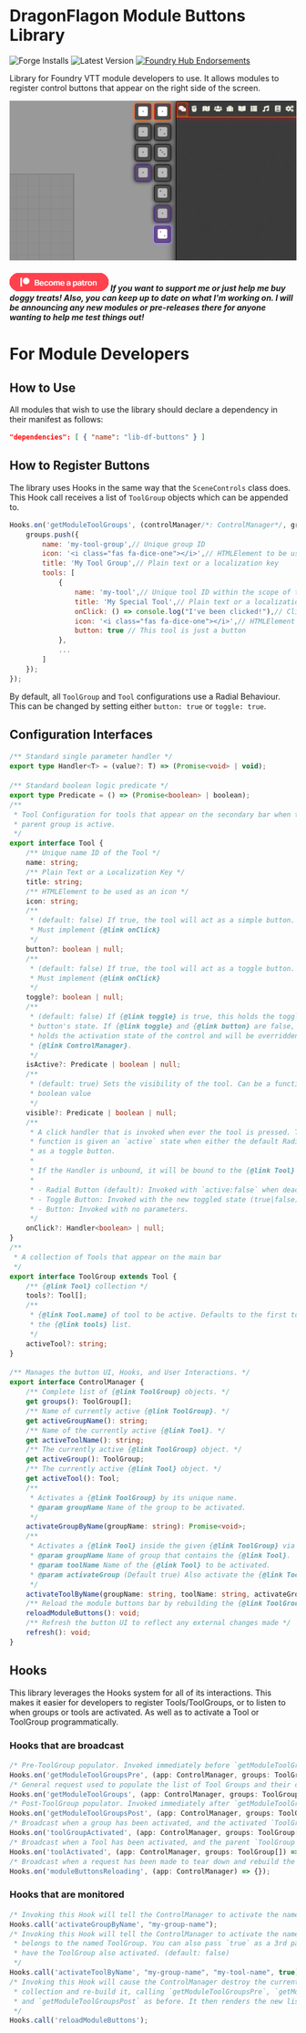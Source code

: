 # DragonFlagon Module Buttons Library

![Forge Installs](https://img.shields.io/badge/dynamic/json?color=red&label=Forge%20Installs&query=package.installs&suffix=%25&url=https%3A%2F%2Fforge-vtt.com%2Fapi%2Fbazaar%2Fpackage%2Flib-df-buttons) ![Latest Version](https://img.shields.io/badge/dynamic/json?label=Latest%20Release&prefix=v&query=package.versions%5B0%5D&url=https%3A%2F%2Fforge-vtt.com%2Fapi%2Fbazaar%2Fpackage%2Flib-df-buttons) [![Foundry Hub Endorsements](https://img.shields.io/endpoint?logoColor=white&url=https%3A%2F%2Fwww.foundryvtt-hub.com%2Fwp-json%2Fhubapi%2Fv1%2Fpackage%2Flib-df-buttons%2Fshield%2Fendorsements)](https://www.foundryvtt-hub.com/package/lib-df-buttons/)

Library for Foundry VTT module developers to use. It allows modules to register control buttons that appear on the right side of the screen.

![image-20211107113847436](../.assets/lib-df-buttons.png)

##### [![become a patron](../.assets/patreon-image.png)](https://www.patreon.com/bePatron?u=46113583) If you want to support me or just help me buy doggy treats! Also, you can keep up to date on what I'm working on. I will be announcing any new modules or pre-releases there for anyone wanting to help me test things out!

# For Module Developers

## How to Use

All modules that wish to use the library should declare a dependency in their manifest as follows:

```json
"dependencies": [ { "name": "lib-df-buttons" } ]
```

## How to Register Buttons

The library uses Hooks in the same way that the `SceneControls` class does. This Hook call receives a list of `ToolGroup` objects which can be appended to.

```JavaScript
Hooks.on('getModuleToolGroups', (controlManager/*: ControlManager*/, groups /*: ToolGroup[]*/) => {
	groups.push({
		name: 'my-tool-group',// Unique group ID
		icon: '<i class="fas fa-dice-one"></i>',// HTMLElement to be used as an Icon
		title: 'My Tool Group',// Plain text or a localization key
		tools: [
			{
                name: 'my-tool',// Unique tool ID within the scope of the parent Group
            	title: 'My Special Tool',// Plain text or a localization key
                onClick: () => console.log("I've been clicked!"),// Click handler
                icon: '<i class="fas fa-dice-one"></i>',// HTMLElement to be used as an Icon
                button: true // This tool is just a button
            },
			...
		]
	});
});
```

By default, all `ToolGroup` and `Tool` configurations use a Radial Behaviour. This can be changed by setting either `button: true` or `toggle: true`.

## Configuration Interfaces

```TypeScript
/** Standard single parameter handler */
export type Handler<T> = (value?: T) => (Promise<void> | void);

/** Standard boolean logic predicate */
export type Predicate = () => (Promise<boolean> | boolean);
/**
 * Tool Configuration for tools that appear on the secondary bar when their
 * parent group is active.
 */
export interface Tool {
	/** Unique name ID of the Tool */
	name: string;
	/** Plain Text or a Localization Key */
	title: string;
	/** HTMLElement to be used as an icon */
	icon: string;
	/**
	 * (default: false) If true, the tool will act as a simple button.
	 * Must implement {@link onClick}
	 */
	button?: boolean | null;
	/**
	 * (default: false) If true, the tool will act as a toggle button.
	 * Must implement {@link onClick}
	 */
	toggle?: boolean | null;
	/**
	 * (default: false) If {@link toggle} is true, this holds the toggle
	 * button's state. If {@link toggle} and {@link button} are false, this
	 * holds the activation state of the control and will be overridden by the
	 * {@link ControlManager}.
	 */
	isActive?: Predicate | boolean | null;
	/**
	 * (default: true) Sets the visibility of the tool. Can be a function or a
	 * boolean value
	 */
	visible?: Predicate | boolean | null;
	/**
	 * A click handler that is invoked when ever the tool is pressed. This
	 * function is given an `active` state when either the default Radial or set
	 * as a toggle button.
	 * 
	 * If the Handler is unbound, it will be bound to the {@link Tool} instance it belongs to.
	 * 
	 * - Radial Button (default): Invoked with `active:false` when deactivated, or `active:true` when activated.
	 * - Toggle Button: Invoked with the new toggled state (true|false).
	 * - Button: Invoked with no parameters.
	 */
	onClick?: Handler<boolean> | null;
}
/**
 * A collection of Tools that appear on the main bar
 */
export interface ToolGroup extends Tool {
	/** {@link Tool} collection */
	tools?: Tool[];
	/**
	 * {@link Tool.name} of tool to be active. Defaults to the first tool in
	 * the {@link tools} list.
	 */
	activeTool?: string;
}

/** Manages the button UI, Hooks, and User Interactions. */
export interface ControlManager {
	/** Complete list of {@link ToolGroup} objects. */
	get groups(): ToolGroup[];
	/** Name of currently active {@link ToolGroup}. */
	get activeGroupName(): string;
	/** Name of the currently active {@link Tool}. */
	get activeToolName(): string;
	/** The currently active {@link ToolGroup} object. */
	get activeGroup(): ToolGroup;
	/** The currently active {@link Tool} object. */
	get activeTool(): Tool;
	/**
	 * Activates a {@link ToolGroup} by its unique name.
	 * @param groupName Name of the group to be activated.
	 */
	activateGroupByName(groupName: string): Promise<void>;
	/**
	 * Activates a {@link Tool} inside the given {@link ToolGroup} via their unique names.
	 * @param groupName Name of group that contains the {@link Tool}.
	 * @param toolName Name of the {@link Tool} to be activated.
	 * @param activateGroup (Default true) Also activate the {@link ToolGroup}.
	 */
	activateToolByName(groupName: string, toolName: string, activateGroup?: boolean): Promise<void>;
	/** Reload the module buttons bar by rebuilding the {@link ToolGroup}s and rerendering. */
	reloadModuleButtons(): void;
	/** Refresh the button UI to reflect any external changes made */
	refresh(): void;
}
```

## Hooks

This library leverages the Hooks system for all of its interactions. This makes it easier for developers to register Tools/ToolGroups, or to listen to when groups or tools are activated. As well as to activate a Tool or ToolGroup programmatically.

### Hooks that are broadcast

```typescript
/* Pre-ToolGroup populator. Invoked immediately before `getModuleToolGroups` */
Hooks.on('getModuleToolGroupsPre', (app: ControlManager, groups: ToolGroup[]) => {});
/* General request used to populate the list of Tool Groups and their collections of Tools */
Hooks.on('getModuleToolGroups', (app: ControlManager, groups: ToolGroup[]) => {});
/* Post-ToolGroup populator. Invoked immediately after `getModuleToolGroups` */
Hooks.on('getModuleToolGroupsPost', (app: ControlManager, groups: ToolGroup[]) => {});
/* Broadcast when a group has been activated, and the activated `ToolGroup` instance is passed to it */
Hooks.on('toolGroupActivated', (app: ControlManager, groups: ToolGroup[]) => {});
/* Broadcast when a Tool has been activated, and the parent `ToolGroup` and activated `Tool` instances are passed to it */
Hooks.on('toolActivated', (app: ControlManager, groups: ToolGroup[]) => {});
/* Broadcast when a request has been made to tear down and rebuild the module buttons. Called whenever `ControlManager.reloadModuleButtons()` is invoked */
Hooks.on('moduleButtonsReloading', (app: ControlManager) => {});
```
### Hooks that are monitored
```typescript
/* Invoking this Hook will tell the ControlManager to activate the named ToolGroup */
Hooks.call('activateGroupByName', "my-group-name");
/* Invoking this Hook will tell the ControlManager to activate the named Tool that
 * belongs to the named ToolGroup. You can also pass `true` as a 3rd parameter to
 * have the ToolGroup also activated. (default: false)
 */
Hooks.call('activateToolByName', "my-group-name", "my-tool-name", true);
/* Invoking this Hook will cause the ControlManager destroy the current ToolGroup
 * collection and re-build it, calling `getModuleToolGroupsPre`, `getModuleToolGroups`,
 * and `getModuleToolGroupsPost` as before. It then renders the new list of ToolGroups.
 */
Hooks.call('reloadModuleButtons');
```